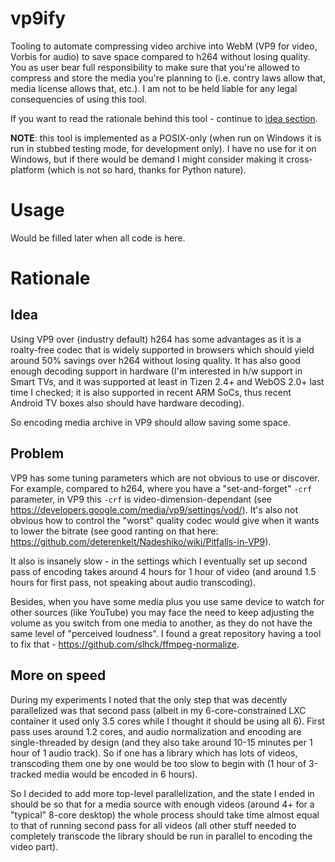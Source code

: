 # vp9ify
Tooling to automate compressing video archive into WebM (VP9 for video, Vorbis for audio) to save space compared to h264 without losing quality.
You as user bear full responsibility to make sure that you're allowed to compress and store the media you're planning to (i.e. contry laws allow that, media license allows that, etc.). I am not to be held liable for any legal consequencies of using this tool.

If you want to read the rationale behind this tool - continue to [idea section](#idea).

**NOTE**: this tool is implemented as a POSIX-only (when run on Windows it is run in stubbed testing mode, for development only).
I have no use for it on Windows, but if there would be demand I might consider making it cross-platform (which is not so hard, thanks for Python nature).

# Usage
Would be filled later when all code is here.

# Rationale

## Idea
Using VP9 over (industry default) h264 has some advantages as it is a roalty-free codec that is widely supported in browsers which should yield around 50% savings over h264 without losing quality. It has also good enough decoding support in hardware (I'm interested in h/w support in Smart TVs, and it was supported at least in Tizen 2.4+ and WebOS 2.0+ last time I checked; it is also supported in recent ARM SoCs, thus recent Android TV boxes also should have hardware decoding).

So encoding media archive in VP9 should allow saving some space.

## Problem
VP9 has some tuning parameters which are not obvious to use or discover. For example, compared to h264, where you have a "set-and-forget" `-crf` parameter, in VP9 this `-crf` is video-dimension-dependant (see https://developers.google.com/media/vp9/settings/vod/). It's also not obvious how to control the "worst" quality codec would give when it wants to lower the bitrate (see good ranting on that here: https://github.com/deterenkelt/Nadeshiko/wiki/Pitfalls-in-VP9).

It also is insanely slow - in the settings which I eventually set up second pass of encoding takes around 4 hours for 1 hour of video (and around 1.5 hours for first pass, not speaking about audio transcoding).

Besides, when you have some media plus you use same device to watch for other sources (like YouTube) you may face the need to keep adjusting the volume as you switch from one media to another, as they do not have the same level of "perceived loudness". I found a great repository having a tool to fix that - https://github.com/slhck/ffmpeg-normalize.

## More on speed
During my experiments I noted that the only step that was decently parallelized was that second pass (albeit in my 6-core-constrained LXC container it used only 3.5 cores while I thought it should be using all 6). First pass uses around 1.2 cores, and audio normalization and encoding are single-threaded by design (and they also take around 10-15 minutes per 1 hour of 1 audio track). So if one has a library which has lots of videos, transcoding them one by one would be too slow to begin with (1 hour of 3-tracked media would be encoded in 6 hours).

So I decided to add more top-level parallelization, and the state I ended in should be so that for a media source with enough videos (around 4+ for a "typical" 8-core desktop) the whole process should take time almost equal to that of running second pass for all videos (all other stuff needed to completely transcode the library should be run in parallel to encoding the video part).
